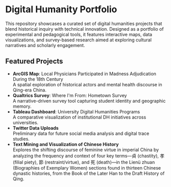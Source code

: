 # Digital Humanity Portfolio
This repository showcases a curated set of digital humanities projects that blend historical inquiry with technical innovation. Designed as a portfolio of experimental and pedagogical tools, it features interactive maps, data visualizations, and survey-based research aimed at exploring cultural narratives and scholarly engagement.

## Featured Projects
- **ArcGIS Map**: Local Physicians Participated in Madness Adjudication During the 18th Century <br>
A spatial exploration of historical actors and mental health discourse in Qing-era China.
- **Qualtrics Survey**: Where I'm From: Hometown Survey <br>
A narrative-driven survey tool capturing student identity and geographic memory.
- **Tableau Dashboard**: University Digital Humanities Programs <br>
A comparative visualization of institutional DH initiatives across universities.
- **Twitter Data Uploads** <br>
Preliminary data for future social media analysis and digital trace studies.
- **Text Mining and Visualization of Chinese History** <br>
Explores the shifting discourse of feminine virtue in imperial China by analyzing the frequency and context of four key terms—貞 (chastity), 孝 (filial piety), 節 (restraint/virtue), and 死 (death)—in the Lienü zhuan (Biographies of Exemplary Women) sections found in thirteen Chinese dynastic histories, from the Book of the Later Han to the Draft History of Qing.

